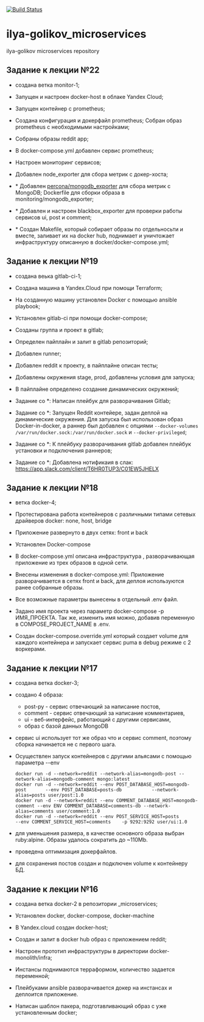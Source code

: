 [![Build Status](https://travis-ci.com/Otus-DevOps-2020-08/ilya-golikov_microservices.svg?branch=master)](https://travis-ci.com/Otus-DevOps-2020-08/ilya-golikov_microservices)

# ilya-golikov_microservices
ilya-golikov microservices repository

## Задание к лекции №22

- создана ветка monitor-1;

- Запущен и настроен docker-host в облаке Yandex Cloud;

- Запущен контейнер с prometheus;

- Создана конфигурация и докерфайл prometheus; Собран образ prometheus с необходимыми настройками;

- Собраны образы reddit app;

- В docker-compose.yml добавлен сервис prometheus;

- Настроен мониторинг сервисов;

- Добавлен node_exporter для сбора метрик с докер-хоста;

- \* Добавлен [percona/mongodb_exporter](https://github.com/percona/mongodb_exporter) для сбора метрик с MongoDB; Dockerfile для сборки образа в monitoring/mongodb_exporter;

- \* Добавлен и настроен blackbox_exporter для проверки работы сервисов ui, post и comment;

- \* Создан Makefile, который собирает образы по отдельносьти и вместе, заливает их на docker hub, поднимает и уничтожает инфраструктуру описанную в docker/docker-compose.yml;

## Задание к лекции №19

- создана веька gitlab-ci-1;

- Создана машина в Yandex.Cloud при помощи Terraform;

- На созданную машину установлен Docker с помощью ansible playbook;

- Установлен gitlab-ci при помощи docker-compose;

- Созданы группа и проект в gitlab;

- Определен пайплайн и залит в gitlab репозиторий;

- Добавлен runner;

- Добавлен reddit к проекту, в пайплайне описан тесты;

- Добавлены окружения stage, prod, добавлены условия для запуска;

- В пайплайне определено создание динамических окружений;

- Задание со *: Написан плейбук для разворачивания Gitlab;

- Задание со *: Запущен Reddit контейере, задан деплой на динамические окружения. Для запуска был использован образ Docker-in-docker, а раннер был добавлен с опциями `--docker-volumes /var/run/docker.sock:/var/run/docker.sock` и `--docker-privileged`;

- Задание со *: К плейбуку разворачивания gitlab добавлен плейбук установки и подключения раннеров;

- Задание со *: Добавлена нотификаия в слак: https://app.slack.com/client/T6HR0TUP3/C01EW5JHELX

## Задание к лекции №18

- ветка docker-4;

- Протестирована работа контейнеров с различными типами сетевых драйверов docker: none, host, bridge

- Приложение развернуто в двух сетях: front и back

- Установлен Docker-compose

- В docker-compose.yml описана инфраструктура , разворачивающая приложение из трех образов в одной сети.

- Внесены изменения в docker-compose.yml: Приложение разворачивается в сетях front и back, для деплоя используются ранее собранные образы.

- Все возможные параметры вынесены в отдельный .env файл.

- Задано имя проекта через параметр docker-compose -p ИМЯ_ПРОЕКТА. Так же, изменить имя можно, добавив переменную в COMPOSE_PROJECT_NAME в .env.

- Создан docker-compose.override.yml который создает volume для каждого контейнера и запускает сервис puma в debug режиме с 2 воркерами.


## Задание к лекции №17

- создана ветка docker-3;

- создано 4 образа:
  - post-py - сервис отвечающий за написание постов,
  - comment - сервис отвечающий за написание комментариев,
  - ui - веб-интерфейс, работающий с другими сервисами,
  - образ с базой данных MongoDB

- сервис ui использует тот же образ что и сервис comment, поэтому сборка начинается не с первого шага.

- Осуществлен запуск контейнеров с другими альясами с помощью параметра --env

  ```
  docker run -d --network=reddit --network-alias=mongodb-post --network-alias=mongodb-comment mongo:latest
  docker run -d --network=reddit --env POST_DATABASE_HOST=mongodb-post       --env POST_DATABASE=posts-db           --network-alias=posts user/post:1.0
  docker run -d --network=reddit --env COMMENT_DATABASE_HOST=mongodb-comment --env ENV COMMENT_DATABASE=comments-db --network-alias=comments user/comment:1.0
  docker run -d --network=reddit --env POST_SERVICE_HOST=posts               --env COMMENT_SERVICE_HOST=comments    -p 9292:9292 user/ui:1.0
  ```

- для уменьшения размера, в качестве основного образа выбран ruby:alpine. Образы удалось сократить до ~110Mb.

- проведена оптимизация докерфайлов.

- для сохранения постов создан и подключен volume к контейнеру БД.

## Задание к лекции №16

- создана ветка docker-2 в репозитории _microservices;

- Установлен docker, docker-compose, docker-machine

- В Yandex.cloud создан docker-host;

- Создан и залит в docker hub образ с приложением reddit;

- Настроен прототип инфраструктуры в директории docker-monolith/infra;

- Инстансы поднимаются терраформом, количество задается переменной;

- Плейбуками ansible разворачивается докер на инстансах и деплоится приложение.

- Написан шаблон пакера, подготавливающий образ с уже установленным docker;
